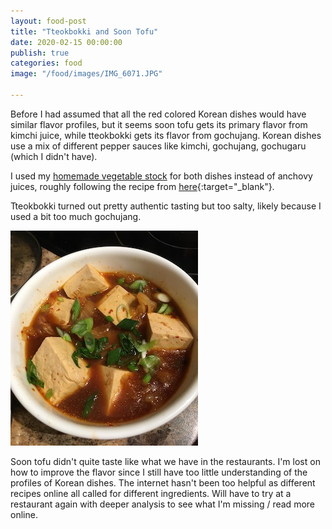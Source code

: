 ```yaml
---
layout: food-post
title: "Tteokbokki and Soon Tofu"
date: 2020-02-15 00:00:00
publish: true
categories: food
image: "/food/images/IMG_6071.JPG"

---
```


Before I had assumed that all the red colored Korean dishes would have similar flavor profiles, but it seems soon tofu gets its primary flavor from kimchi juice, while tteokbokki gets its flavor from gochujang. Korean dishes use a mix of different pepper sauces like kimchi, gochujang, gochugaru (which I didn't have). 

I used my [homemade vegetable stock](/food/valentines) for both dishes instead of anchovy juices, roughly following the recipe from [here](https://www.koreanbapsang.com/tteokbokki-spicy-stir-fried-rice-cakes/){:target="_blank"}.

Tteokbokki turned out pretty authentic tasting but too salty, likely because I used a bit too much gochujang. 

<img class="hero" src="/food/images/soontofu.JPG" />

Soon tofu didn't quite taste like what we have in the restaurants. I'm lost on how to improve the flavor since I still have too little understanding of the profiles of Korean dishes. The internet hasn't been too helpful as different recipes online all called for different ingredients. Will have to try at a restaurant again with deeper analysis to see what I'm missing / read more online.